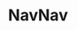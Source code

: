 ---
title: NavNav
category: recursos
subcategory: desarrolladores
contenido: 'Compendio de recursos, ejemplos, tutoriales para CSS, jQuery y Javascript '
content: 'A ton of CSS, jQuery, and JavaScript responsive navigation examples, demos, and tutorials from all over the web.'
link: 'http://navnav.co'
favicon: 'http://66.media.tumblr.com/avatar_864c49f49415_128.png'
short-url: navnav.co
image: "navnav"
---